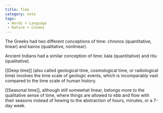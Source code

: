 ```yaml
---
title: Time
category: note
tags:
 - Words + Language
 - Nature + Cosmos
---
```


The Greeks had two different conceptions of time: chronos (quantitative, linear) and kairos (qualitative, nonlinear). 

Ancient Indians had a similar conception of time: kala (quantitative) and ritu (qualitative). 

[[Deep time]] (also called geological time, cosmological time, or radiological time) involves the time scale of geologic events, which is incomparably vast compared to the time scale of human history.

[[Seasonal time]], although still somewhat linear, belongs more to the qualitative sense of time, where things are allowed to ebb and flow with their seasons instead of hewing to the abstraction of hours, minutes, or a 7-day week.